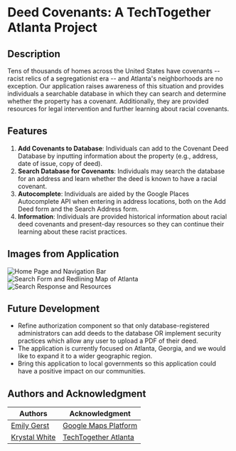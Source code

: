 # Deed Covenants: A TechTogether Atlanta Project
## Description
Tens of thousands of homes across the United States have covenants -- racist relics of a segregationist era -- and Atlanta's neighborhoods are no exception. Our application raises awareness of this situation and provides individuals a searchable database in which they can search and determine whether the property has a covenant. Additionally, they are provided resources for legal intervention and further learning about racial covenants.

## Features
1. **Add Covenants to Database**: Individuals can add to the Covenant Deed Database by inputting information about the property (e.g., address, date of issue, copy of deed). 
2. **Search Database for Covenants**: Individuals may search the database for an address and learn whether the deed is known to have a racial covenant.
3. **Autocomplete**: Individuals are aided by the Google Places Autocomplete API when entering in address locations, both on the Add Deed form and the Search Address form.  
4. **Information**: Individuals are provided historical information about racial deed covenants and present-day resources so they can continue their learning about these racist practices.

## Images from Application

![](C:\Users\kwhite\deed-covenants\src\main\resources\static\home-header.PNG "Home Page and Navigation Bar")
![](C:\Users\kwhite\deed-covenants\src\main\resources\static\search.PNG "Search Form and Redlining Map of Atlanta")
![](C:\Users\kwhite\deed-covenants\src\main\resources\static\response.PNG "Search Response and Resources")


## Future Development
* Refine authorization component so that only database-registered administrators can add deeds to the database OR implement security practices which allow any user to upload a PDF of their deed.
* The application is currently focused on Atlanta, Georgia, and we would like to expand it to a wider geographic region.
* Bring this application to local governments so this application could have a positive impact on our communities.

## Authors and Acknowledgment
|Authors   |Acknowledgment   |
|---|---|
| [Emily Gerst](https://github.com/emmykg38) |  [Google Maps Platform](https://developers.google.com/maps) |
| [Krystal White](https://github.com/krystalwhite)  | [TechTogether Atlanta](https://atlanta.techtogether.io/)  |
